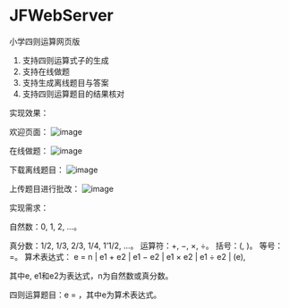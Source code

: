 # JFWebServer
小学四则运算网页版

1. 支持四则运算式子的生成
2. 支持在线做题
3. 支持生成离线题目与答案
4. 支持四则运算题目的结果核对

实现效果：

欢迎页面：
![image](https://note.youdao.com/yws/public/resource/9e1006e50f906adf8e1c07ea94cf5dc7/xmlnote/WEBRESOURCEb2dee93d2424318af5e9d5fc3fc9eb95/11097)

在线做题：
![image](https://note.youdao.com/yws/public/resource/9e1006e50f906adf8e1c07ea94cf5dc7/xmlnote/WEBRESOURCE9925544fb9afdd5f4f65881202d0a905/11099)

下载离线题目：
![image](https://note.youdao.com/yws/public/resource/9e1006e50f906adf8e1c07ea94cf5dc7/xmlnote/WEBRESOURCEccf3d15e5b18b74d6c11c5d3f74486ef/11101)

上传题目进行批改：
![image](https://note.youdao.com/yws/public/resource/9e1006e50f906adf8e1c07ea94cf5dc7/xmlnote/WEBRESOURCE93f2eddfce2f178d2c622794733632dc/11103)

实现需求：

自然数：0, 1, 2, …。

真分数：1/2, 1/3, 2/3, 1/4, 1’1/2, …。
运算符：+, −, ×, ÷。
括号：(, )。
等号：=。
算术表达式：
e = n | e1 + e2 | e1 − e2 | e1 × e2 | e1 ÷ e2 | (e),

其中e, e1和e2为表达式，n为自然数或真分数。

四则运算题目：e = ，其中e为算术表达式。

